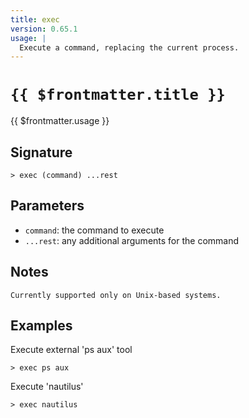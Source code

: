 ```yaml
---
title: exec
version: 0.65.1
usage: |
  Execute a command, replacing the current process.
---
```


# <code>{{ $frontmatter.title }}</code>

<div style='white-space: pre-wrap;'>{{ $frontmatter.usage }}</div>

## Signature

```> exec (command) ...rest```

## Parameters

 -  `command`: the command to execute
 -  `...rest`: any additional arguments for the command

## Notes
```text
Currently supported only on Unix-based systems.
```
## Examples

Execute external 'ps aux' tool
```shell
> exec ps aux
```

Execute 'nautilus'
```shell
> exec nautilus
```
